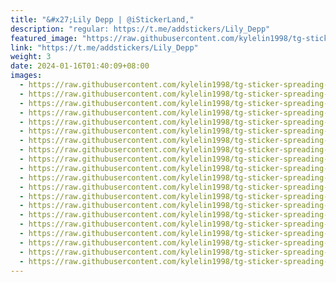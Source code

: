```yaml
---
title: "&#x27;Lily Depp | @iStickerLand,"
description: "regular: https://t.me/addstickers/Lily_Depp"
featured_image: "https://raw.githubusercontent.com/kylelin1998/tg-sticker-spreading-worldwide-images/main/img/acee142c-ef64-4169-9467-bc89c562e165.jpg"
link: "https://t.me/addstickers/Lily_Depp"
weight: 3
date: 2024-01-16T01:40:09+08:00
images:
  - https://raw.githubusercontent.com/kylelin1998/tg-sticker-spreading-worldwide-images/main/img/acee142c-ef64-4169-9467-bc89c562e165.jpg
  - https://raw.githubusercontent.com/kylelin1998/tg-sticker-spreading-worldwide-images/main/img/40b9401b-7d11-4a81-956a-9632c9ee8384.jpg
  - https://raw.githubusercontent.com/kylelin1998/tg-sticker-spreading-worldwide-images/main/img/dc90b6c8-8b99-4adb-a06f-3d3cbaec78f4.jpg
  - https://raw.githubusercontent.com/kylelin1998/tg-sticker-spreading-worldwide-images/main/img/6f13b5e5-c2f5-4ba0-8d6e-d8b8d1e18330.jpg
  - https://raw.githubusercontent.com/kylelin1998/tg-sticker-spreading-worldwide-images/main/img/1dfa5408-61db-4680-92cc-8dbd48a8fd7b.jpg
  - https://raw.githubusercontent.com/kylelin1998/tg-sticker-spreading-worldwide-images/main/img/12bcbfb8-bdb4-4420-b8c5-0a85a653ed68.jpg
  - https://raw.githubusercontent.com/kylelin1998/tg-sticker-spreading-worldwide-images/main/img/328e6dd6-a961-40fa-ad52-5d2d9ca17a61.jpg
  - https://raw.githubusercontent.com/kylelin1998/tg-sticker-spreading-worldwide-images/main/img/10ec1e43-1f47-4427-a06c-515b97521bf4.jpg
  - https://raw.githubusercontent.com/kylelin1998/tg-sticker-spreading-worldwide-images/main/img/0fa436b0-56db-4f8e-8e1c-2d26eecd1073.jpg
  - https://raw.githubusercontent.com/kylelin1998/tg-sticker-spreading-worldwide-images/main/img/679aaf02-75d4-4848-b98a-9eaa540efeac.jpg
  - https://raw.githubusercontent.com/kylelin1998/tg-sticker-spreading-worldwide-images/main/img/4990aba2-bea6-40ab-b910-32c9c4ea7e86.jpg
  - https://raw.githubusercontent.com/kylelin1998/tg-sticker-spreading-worldwide-images/main/img/b860ca63-6476-4135-bc5e-b2beea6081e5.jpg
  - https://raw.githubusercontent.com/kylelin1998/tg-sticker-spreading-worldwide-images/main/img/4fdc3c6b-362f-472b-a34a-5762a79499a4.jpg
  - https://raw.githubusercontent.com/kylelin1998/tg-sticker-spreading-worldwide-images/main/img/7b916018-e738-40dd-a19a-bf517fbc4a21.jpg
  - https://raw.githubusercontent.com/kylelin1998/tg-sticker-spreading-worldwide-images/main/img/67cf3ba1-9fc4-4342-a075-1a83d9d2a70c.jpg
  - https://raw.githubusercontent.com/kylelin1998/tg-sticker-spreading-worldwide-images/main/img/c39f80af-1c05-4e35-aff5-1e4de5d0926b.jpg
  - https://raw.githubusercontent.com/kylelin1998/tg-sticker-spreading-worldwide-images/main/img/07108e60-475c-4131-8798-86ef1fae2162.jpg
  - https://raw.githubusercontent.com/kylelin1998/tg-sticker-spreading-worldwide-images/main/img/d85f6d09-5ad5-4d2a-8fe5-9f70cac45bfd.jpg
  - https://raw.githubusercontent.com/kylelin1998/tg-sticker-spreading-worldwide-images/main/img/d3c1d4d2-5f96-4cb0-9d13-771bde232e24.jpg
  - https://raw.githubusercontent.com/kylelin1998/tg-sticker-spreading-worldwide-images/main/img/eeb059ec-1de1-49f8-afc3-bad2b5c28fe7.jpg
---
```


